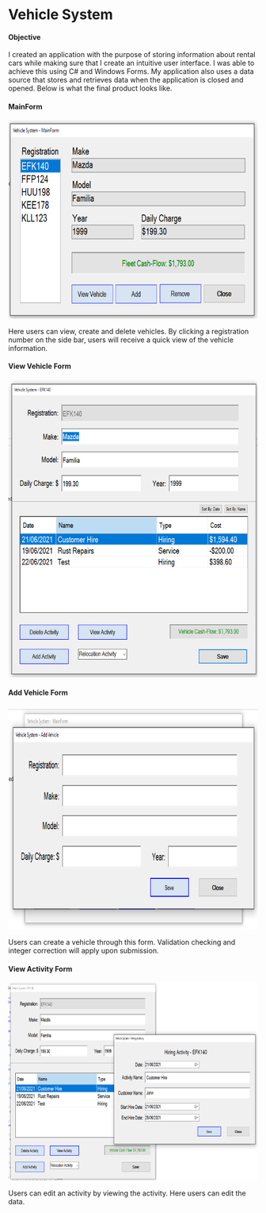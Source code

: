 # Vehicle System

[Click here for full documentation]: https://github.com/travisbyr/Vehicle-System/blob/main/Vehicle%20System%20-%20Full%20Documentation.pdf/



<h4>Objective</h4>

I created an application with the purpose of storing information about rental cars while making sure that I create an intuitive user interface. I was able to achieve this using C# and Windows Forms.  My application also uses a data source that stores and retrieves data when the application is closed and opened. Below is what the final product looks like.

<h4>MainForm</h4>

<img src="https://raw.githubusercontent.com/travisbyr/Vehicle-System/main/Documentation%20Images/MainForm.png" height="400">

Here users can view, create and delete vehicles. By clicking a registration number on the side bar, users will receive a quick view of the vehicle information.

<h4>View Vehicle Form</h4>

<img src="https://raw.githubusercontent.com/travisbyr/Vehicle-System/main/Documentation%20Images/ViewVehicle.png" height="600">

<h4>Add Vehicle Form</h4>

<img src ="https://raw.githubusercontent.com/travisbyr/Vehicle-System/main/Documentation%20Images/AddVehicle.png" height="450">

Users can create a vehicle through this form. Validation checking and integer correction will apply upon submission.

<h4>View Activity Form</h4>

<img src="https://raw.githubusercontent.com/travisbyr/Vehicle-System/main/Documentation%20Images/ViewActivity.png" height="400">

Users can edit an activity by viewing the activity. Here users can edit the data.

